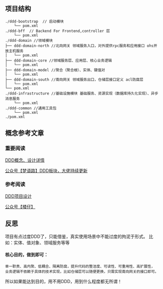 ## 项目结构
```
./ddd-bootstrap  // 启动模块
    └── pom.xml
./ddd-bff  // Backend For Frontend,controller 层 
    └── pom.xml
./ddd-domain //领域模块
├── ddd-domain-north //北向网关 领域服务入口，对外提供rpc服务和应用接口 ohs开放主机服务
│   └── pom.xml
├── ddd-domain-core //领域服务层、应用层、核心业务逻辑
│   └── pom.xml
├── ddd-domain-model //聚合（聚合根）、实体、键值对
│   └── pom.xml
├── ddd-domain-south //南向网关 领域服务出口，仓储层接口定义 acl防腐层
│   └── pom.xml
└── pom.xml
./ddd-infrastructure //基础设施模块 基础服务、资源实现（数据库持久化实现）、异步消息服务
    └── pom.xml
./ddd-common //通用工具包
    └── pom.xml
./pom.xml
```

## 概念参考文章
### 重要阅读 
  [DDD概念、设计详情](https://blog.csdn.net/m0_37583655/article/details/117565641)
  
  [公众号【梦语路】DDD板块，大佬持续更新](https://mp.weixin.qq.com/s/1P_9HT5lA4-rSSMLIANu2g)
  
### 参考阅读
  [DDD项目设计](https://blog.csdn.net/wenwang3000/article/details/127159380)
  
  [公众号【楼仔】](https://mp.weixin.qq.com/s/jU0awhez7QzN_nKrm4BNwg)

## 反思
项目有点过度DDD了，只能借鉴，真实使用场景中不能过度的拘泥于形式。 
比如：实体、值对象、领域服务等等

#### 核心目的，做到即可：
    单一职责、高内聚、低耦合、隔离防腐，提升代码的整洁度、可读性、可重用性、高扩展性，
    业务逻辑不依赖于具体的技术实现，比如仓储层可以随便更换，只需实现南向网关的接口即可。

所以如果能达到目的，用不用DDD，用到什么程度都无所谓！
